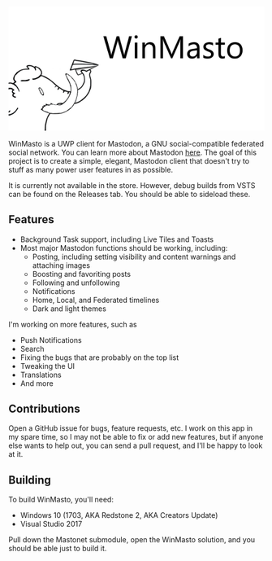 ![](WinMasto/Assets/SplashScreen.scale-100.png)

WinMasto is a UWP client for Mastodon, a GNU social-compatible federated social network. You can learn more about Mastodon [here](https://github.com/tootsuite/mastodon). The goal of this project is to create a simple, elegant, Mastodon client that doesn't try to stuff as many power user features in as possible.

It is currently not available in the store. However, debug builds from VSTS can be found on the Releases tab. You should be able to sideload these.

## Features

* Background Task support, including Live Tiles and Toasts
* Most major Mastodon functions should be working, including:
  * Posting, including setting visibility and content warnings and attaching images
  * Boosting and favoriting posts
  * Following and unfollowing
  * Notifications
  * Home, Local, and Federated timelines
  * Dark and light themes

I'm working on more features, such as
- Push Notifications
- Search
- Fixing the bugs that are probably on the top list
- Tweaking the UI
- Translations
- And more

## Contributions

Open a GitHub issue for bugs, feature requests, etc. I work on this app in my spare time, so I may not be able to fix or add new features, but if anyone else wants to help out, you can send a pull request, and I'll be happy to look at it.

## Building

To build WinMasto, you'll need:

- Windows 10 (1703, AKA Redstone 2, AKA Creators Update)
- Visual Studio 2017

Pull down the Mastonet submodule, open the WinMasto solution, and you should be able just to build it.



